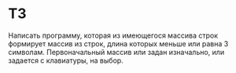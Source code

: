# ТЗ
Написать программу, которая из имеющегося массива строк формирует массив из строк, длина которых меньше или равна 3 символам.
Первоначальный массив или задан изначально, или задается с клавиатуры, на выбор.